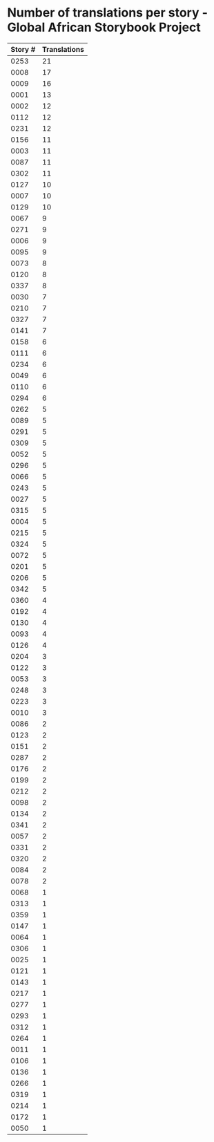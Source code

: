 # Number of translations per story - Global African Storybook Project

Story # | Translations
------- | ------------
0253 | 21
0008 | 17
0009 | 16
0001 | 13
0002 | 12
0112 | 12
0231 | 12
0156 | 11
0003 | 11
0087 | 11
0302 | 11
0127 | 10
0007 | 10
0129 | 10
0067 | 9
0271 | 9
0006 | 9
0095 | 9
0073 | 8
0120 | 8
0337 | 8
0030 | 7
0210 | 7
0327 | 7
0141 | 7
0158 | 6
0111 | 6
0234 | 6
0049 | 6
0110 | 6
0294 | 6
0262 | 5
0089 | 5
0291 | 5
0309 | 5
0052 | 5
0296 | 5
0066 | 5
0243 | 5
0027 | 5
0315 | 5
0004 | 5
0215 | 5
0324 | 5
0072 | 5
0201 | 5
0206 | 5
0342 | 5
0360 | 4
0192 | 4
0130 | 4
0093 | 4
0126 | 4
0204 | 3
0122 | 3
0053 | 3
0248 | 3
0223 | 3
0010 | 3
0086 | 2
0123 | 2
0151 | 2
0287 | 2
0176 | 2
0199 | 2
0212 | 2
0098 | 2
0134 | 2
0341 | 2
0057 | 2
0331 | 2
0320 | 2
0084 | 2
0078 | 2
0068 | 1
0313 | 1
0359 | 1
0147 | 1
0064 | 1
0306 | 1
0025 | 1
0121 | 1
0143 | 1
0217 | 1
0277 | 1
0293 | 1
0312 | 1
0264 | 1
0011 | 1
0106 | 1
0136 | 1
0266 | 1
0319 | 1
0214 | 1
0172 | 1
0050 | 1
